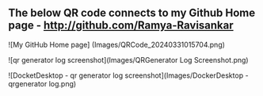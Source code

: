 ## The below QR code connects to my Github Home page - http://github.com/Ramya-Ravisankar
![My GitHub Home page]
(Images/QRCode_20240331015704.png)

![qr generator log screenshot](Images/QRGenerator Log Screenshot.png)

![DocketDesktop - qr generator log screenshot](Images/DockerDesktop - qrgenerator log.png)
